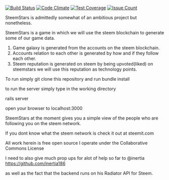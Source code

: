 [![Build Status](https://travis-ci.org/steem-third-party/STEEMSTARS.svg?branch=master)](https://travis-ci.org/steem-third-party/STEEMSTARS)
[![Code Climate](https://codeclimate.com/github/steem-third-party/STEEMSTARS/badges/gpa.svg)](https://codeclimate.com/github/steem-third-party/STEEMSTARS)
[![Test Coverage](https://codeclimate.com/github/steem-third-party/STEEMSTARS/badges/coverage.svg)](https://codeclimate.com/github/steem-third-party/STEEMSTARS/coverage)
[![Issue Count](https://codeclimate.com/github/steem-third-party/STEEMSTARS/badges/issue_count.svg)](https://codeclimate.com/github/steem-third-party/STEEMSTARS)


SteemStars is admittedly somewhat of an ambitious project but nonetheless.

SteemStars is a game in which we will use the steem blockchain to generate some of our game data.

1. Game galaxy is generated from the accounts on the steem blockchain.
2. Accounts relation to each other is generated by how and if they follow each other.
3. Steem reputation is generated on steem by being upvoted(liked) on steemstars we will use this reputation as technology points.

To run simply git clone this repository and run bundle install

to run the server simply type in the working directory 

rails server

open your browser to localhost:3000

SteemStars at the moment gives you a simple view of the people who are following you on the steem network.

If you dont know what the steem network is check it out at steemit.com

All work herein is free open source I operate under the Collaborative Commons License

I need to also give much prop ups for alot of help so far to @inertia https://github.com/inertia186

as well as the fact that the backend runs on his Radiator API for Steem.
